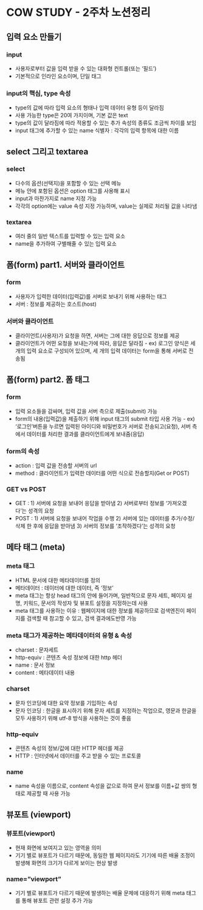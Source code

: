 # COW STUDY - 2주차 노션정리

## 입력 요소 만들기

### input

- 사용자로부터 값을 입력 받을 수 있는 대화형 컨트롤(또는 ‘필드’)
- 기본적으로 인라인 요소이며, 단일 태그

### input의 핵심, type 속성

- type의 값에 따라 입력 요소의 형태나 입력 데이터 유형 등이 달라짐
- 사용 가능한 type은 20여 가지이며, 기본 값은 text
- type의 값이 달라짐에 따라 적용할 수 있는 추가 속성의 종류도 조금씩 차이를 보임
- input 태그에 추가할 수 있는 name 식별자 : 각각의 입력 항목에 대한 이름

## select 그리고 textarea

### select

- 다수의 옵션(선택지)을 포함할 수 있는 선택 메뉴
- 메뉴 안에 포함된 옵션은 option 태그를 사용해 표시
- input과 마찬가지로 name 지정 가능
- 각각의 option에는 value 속성 지정 가능하며, value는 실제로 처리될 값을 나타냄

### textarea

- 여러 줄의 일반 텍스트를 입력할 수 있는 입력 요소
- name을 추가하여 구별해줄 수 있는 입력 요소

### 

## 폼(form) part1. 서버와 클라이언트

### form

- 사용자가 입력한 데이터(입력값)를 서버로 보내기 위해 사용하는 태그
- 서버 : 정보를 제공하는 호스트(host)

### 서버와 클라이언트

- 클라이언트(사용자)가 요청을 하면, 서버는 그에 대한 응답으로 정보를 제공
- 클라이언트가 어떤 요청을 보내는가에 따라, 응답은 달라짐 - ex) 로그인 양식은 세 개의 입력 요소로 구성되어 있으며, 세 개의 입력 데이터는 form을 통해 서버로 전송됨

## 폼(form) part2. 폼 태그

### form

- 입력 요소들을 감싸며, 입력 값을 서버 측으로 제출(submit) 가능
- form의 내용(입력값)을 제출하기 위해 input 태그의 submit 타입 사용 가능 - ex) ‘로그인’버튼을 누르면 입력된 아이디와 비밀번호가 서버로 전송되고(요청), 서버 측에서 데이터를 처리한 결과를 클라이언트에게 보내줌(응답)

### form의 속성

- action : 입력 값을 전송할 서버의 url
- method : 클라이언트가 입력한 데이터를 어떤 식으로 전송할지(Get or POST)

### GET vs POST

- GET : 1) 서버에 요청을 보내어 응답을 받아냄 2) 서버로부터 정보를 ‘가져오겠다’는 성격의 요청
- POST : 1) 서버에 요청을 보내어 작업을 수행 2) 서버에 있는 데이터를 추가/수정/삭제 한 후에 응답을 받아냄 3) 서버의 정보를 ‘조작하겠다’는 성격의 요청

## 메타 태그 (meta)

### meta 태그

- HTML 문서에 대한 메타데이터를 정의
- 메타데이터 : 데이터에 대한 데이터, 즉 ‘정보’
- meta 태그는 항상 head 태그의 안에 들어가며, 일반적으로 문자 세트, 페이지 설명, 키워드, 문서의 작성자 및 뷰포트 설정을 지정하는데 사용
- meta 태그를 사용하는 이유 : 웹페이지에 대한 정보를 제공하므로 검색엔진이 페이지를 검색할 때 참고할 수 있고, 검색 결과에도반영 가능

### meta 태그가 제공하는 메타데이터의 유형 & 속성

- charset : 문자세트
- http-equiv : 콘텐츠 속성 정보에 대한 http 헤더
- name : 문서 정보
- content : 메타데이터 내용

### charset

- 문자 인코딩에 대한 요약 정보를 기입하는 속성
- 문자 인코딩 : 한글을 표시하기 위해 문자 세트를 지정하는 작업으로, 영문과 한글을 모두 사용하기 위해 utf-8 방식을 사용하는 것이 좋음

### http-equiv

- 콘텐츠 속성의 정보/값에 대한 HTTP 헤더를 제공
- HTTP : 인터넷에서 데이터를 주고 받을 수 있는 프로토콜

### name

- name 속성을 이름으로, content 속성을 값으로 하여 문서 정보를 이름+값 쌍의 형태로 제공할 때 사용 가능

## 뷰포트 (viewport)

### 뷰포트(viewport)

- 현재 화면에 보여지고 있는 영역을 의미
- 기기 별로 뷰포트가 다르기 때문에, 동일한 웹 페이지라도 기기에 따른 배율 조정이 발생해 화면의 크기가 다르게 보이는 현상 발생

### name=”viewport”

- 기기 별로 뷰포트가 다르기 때문에 발생하는 배율 문제에 대응하기 위해 meta 태그를 통해 뷰포트 관련 설정 추가 가능